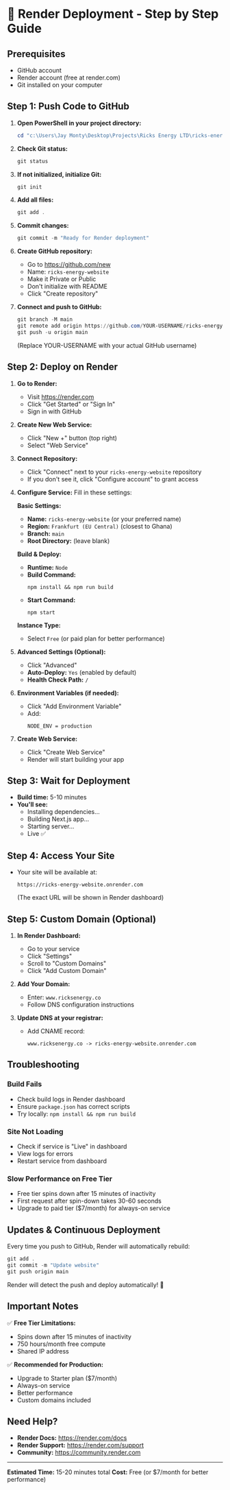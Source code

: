 # 🚀 Render Deployment - Step by Step Guide

## Prerequisites
- GitHub account
- Render account (free at render.com)
- Git installed on your computer

## Step 1: Push Code to GitHub

1. **Open PowerShell in your project directory:**
   ```powershell
   cd "c:\Users\Jay Monty\Desktop\Projects\Ricks Energy LTD\ricks-energy-website"
   ```

2. **Check Git status:**
   ```powershell
   git status
   ```

3. **If not initialized, initialize Git:**
   ```powershell
   git init
   ```

4. **Add all files:**
   ```powershell
   git add .
   ```

5. **Commit changes:**
   ```powershell
   git commit -m "Ready for Render deployment"
   ```

6. **Create GitHub repository:**
   - Go to https://github.com/new
   - Name: `ricks-energy-website`
   - Make it Private or Public
   - Don't initialize with README
   - Click "Create repository"

7. **Connect and push to GitHub:**
   ```powershell
   git branch -M main
   git remote add origin https://github.com/YOUR-USERNAME/ricks-energy-website.git
   git push -u origin main
   ```
   (Replace YOUR-USERNAME with your actual GitHub username)

## Step 2: Deploy on Render

1. **Go to Render:**
   - Visit https://render.com
   - Click "Get Started" or "Sign In"
   - Sign in with GitHub

2. **Create New Web Service:**
   - Click "New +" button (top right)
   - Select "Web Service"

3. **Connect Repository:**
   - Click "Connect" next to your `ricks-energy-website` repository
   - If you don't see it, click "Configure account" to grant access

4. **Configure Service:**
   Fill in these settings:
   
   **Basic Settings:**
   - **Name:** `ricks-energy-website` (or your preferred name)
   - **Region:** `Frankfurt (EU Central)` (closest to Ghana)
   - **Branch:** `main`
   - **Root Directory:** (leave blank)
   
   **Build & Deploy:**
   - **Runtime:** `Node`
   - **Build Command:** 
     ```
     npm install && npm run build
     ```
   - **Start Command:**
     ```
     npm start
     ```
   
   **Instance Type:**
   - Select `Free` (or paid plan for better performance)

5. **Advanced Settings (Optional):**
   - Click "Advanced"
   - **Auto-Deploy:** `Yes` (enabled by default)
   - **Health Check Path:** `/`

6. **Environment Variables (if needed):**
   - Click "Add Environment Variable"
   - Add:
     ```
     NODE_ENV = production
     ```

7. **Create Web Service:**
   - Click "Create Web Service"
   - Render will start building your app

## Step 3: Wait for Deployment

- **Build time:** 5-10 minutes
- **You'll see:**
  - Installing dependencies...
  - Building Next.js app...
  - Starting server...
  - Live ✅

## Step 4: Access Your Site

- Your site will be available at:
  ```
  https://ricks-energy-website.onrender.com
  ```
  (The exact URL will be shown in Render dashboard)

## Step 5: Custom Domain (Optional)

1. **In Render Dashboard:**
   - Go to your service
   - Click "Settings"
   - Scroll to "Custom Domains"
   - Click "Add Custom Domain"

2. **Add Your Domain:**
   - Enter: `www.ricksenergy.co`
   - Follow DNS configuration instructions

3. **Update DNS at your registrar:**
   - Add CNAME record:
     ```
     www.ricksenergy.co -> ricks-energy-website.onrender.com
     ```

## Troubleshooting

### Build Fails
- Check build logs in Render dashboard
- Ensure `package.json` has correct scripts
- Try locally: `npm install && npm run build`

### Site Not Loading
- Check if service is "Live" in dashboard
- View logs for errors
- Restart service from dashboard

### Slow Performance on Free Tier
- Free tier spins down after 15 minutes of inactivity
- First request after spin-down takes 30-60 seconds
- Upgrade to paid tier ($7/month) for always-on service

## Updates & Continuous Deployment

Every time you push to GitHub, Render will automatically rebuild:

```powershell
git add .
git commit -m "Update website"
git push origin main
```

Render will detect the push and deploy automatically! 🎉

## Important Notes

✅ **Free Tier Limitations:**
- Spins down after 15 minutes of inactivity
- 750 hours/month free compute
- Shared IP address

✅ **Recommended for Production:**
- Upgrade to Starter plan ($7/month)
- Always-on service
- Better performance
- Custom domains included

## Need Help?

- **Render Docs:** https://render.com/docs
- **Render Support:** https://render.com/support
- **Community:** https://community.render.com

---

**Estimated Time:** 15-20 minutes total
**Cost:** Free (or $7/month for better performance)
